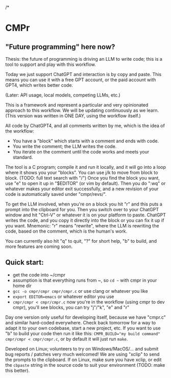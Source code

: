 /*

# CMPr

## "Future programming" here now?

Thesis: the future of programming is driving an LLM to write code; this is a tool to support and play with this workflow.

Today we just support ChatGPT and interaction is by copy and paste.
This means you can use it with a free GPT account, or the paid account with GPT4, which writes better code.

(Later: API usage, local models, competing LLMs, etc.)

This is a framework and represent a particular and very opinionated approach to this workflow.
We will be updating continuously as we learn.
(This version was written in ONE DAY, using the workflow itself.)

All code by ChatGPT4, and all comments written by me, which is the idea of the workflow:

- You have a "block" which starts with a comment and ends with code.
- You write the comment; the LLM writes the code.
- You iterate on the comment until the code works and meets your standard.

The tool is a C program; compile it and run it locally, and it will go into a loop where it shows you your "blocks".
You can use j/k to move from block to block. (TODO: full text search with "/")
Once you find the block you want, use "e" to open it up in "$EDITOR" (or vim by default).
Then you do ":wq" or whatever makes your editor exit successfully, and a new revision of your code is automatically saved under "cmpr/revs/<timestamp>".

To get the LLM involved, when you're on a block you hit "r" and this puts a prompt into the clipboard for you.
Then you switch over to your ChatGPT window and hit "Ctrl-V" or whatever it is on your platform to paste.
ChatGPT writes the code, and you copy it directly into the block or you can fix it up if you want.
Mnemonic: "r" means "rewrite", where the LLM is rewriting the code, based on the comment, which is the human's work.

You can currently also hit "q" to quit, "?" for short help, "b" to build, and more features are coming soon.

## Quick start:

- get the code into ~/cmpr
- assumption is that everything runs from ~, so `cd ~` with cmpr in your home dir
- `gcc -o cmpr/cmpr cmpr/cmpr.c` or use clang or whatever you like
- `export EDITOR=emacs` or whatever editor you use
- `cmpr/cmpr < cmpr/cmpr.c` now you're in the workflow (using cmpr to dev cmpr), you'll see blocks, you can try "j"/"k", "e" and "r"

Day one version only useful for developing itself, because we have "cmpr.c" and similar hard-coded everywhere.
Check back tomorrow for a way to adapt it to your own codebase, start a new project, etc.
If you want to use "b" to build your code then run it like this: `CMPR_BUILD="my build command" cmpr/cmpr < cmpr/cmpr.c`, or by default it will just run `make`.

Developed on Linux; volunteers to try on Windows/MacOS/... and submit bug reports / patches very much welcomed!
We are using "xclip" to send the prompts to the clipboard.
If on Linux, make sure you have xclip, or edit the `cbpaste` string in the source code to suit your environment (TODO: make this better).

